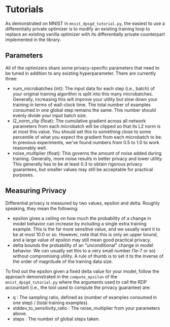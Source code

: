 # Tutorials

As demonstrated on MNIST in `mnist_dpsgd_tutorial.py`, the easiest to use
a differentially private optimizer is to modify an existing training loop
to replace an existing vanilla optimizer with its differentially private
counterpart implemented in the library.

## Parameters

All of the optimizers share some privacy-specific parameters that need to
be tuned in addition to any existing hyperparameter. There are currently three:
* num_microbatches (int): The input data for each step (i.e., batch) of your
  original training algorithm is split into this many microbatches. Generally, 
  increasing this will improve your utility but slow down your training in terms
  of wall-clock time. The total number of examples consumed in one global step
  remains the same. This number should evenly divide your input batch size.
* l2_norm_clip  (float): The cumulative gradient across all network parameters
  from each microbatch will be clipped so that its L2 norm is at most this 
  value. You should set this to something close to some percentile of what 
  you expect the gradient from each microbatch to be. In previous experiments,
  we've found numbers from 0.5 to 1.0 to work reasonably well.
* noise_multiplier (float): This governs the amount of noise added during 
  training. Generally, more noise results in better privacy and lower utility. 
  This generally has to be at least 0.3 to obtain rigorous privacy guarantees,
  but smaller values may still be acceptable for practical purposes.

## Measuring Privacy

Differential privacy is measured by two values, epsilon and delta. Roughly 
speaking, they mean the following:

* epsilon gives a ceiling on how much the probability of a change in model
  behavior can increase by including a single extra training example. This is 
  the far more sensitive value, and we usually want it to be at most 10.0 or 
  so. However, note that this is only an upper bound, and a large value of 
  epsilon may still mean good practical privacy.
* delta bounds the probability of an "unconditional" change in model behavior. 
  We can usually set this to a very small number (1e-7 or so) without 
  compromising utility. A rule of thumb is to set it to the inverse of the
  order of magnitude of the training data size.

To find out the epsilon given a fixed delta value for your model, follow the
approach demonstrated in the `compute_epsilon` of the `mnist_dpsgd_tutorial.py`
where the arguments used to call the RDP accountant (i.e., the tool used to
compute the privacy guarantee) are:

* q : The sampling ratio, defined as (number of examples consumed in one 
  step) / (total training examples).
* stddev_to_sensitivity_ratio : The noise_multiplier from your parameters above.
* steps : The number of global steps taken.


